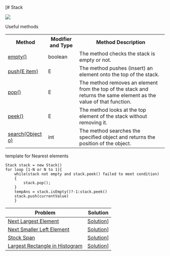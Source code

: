 [# Stack

<img src="https://static.javatpoint.com/core/images/java-stack.png"></img>

Useful methods

<table class="alt">
<tbody><tr>
<th>Method</th>
<th>Modifier and Type</th>
<th>Method Description</th>
</tr>
<tr>
<td><a href="#empty">empty()</a></td>
<td>boolean</td>
<td>The method checks the stack is empty or not.</td>
</tr>
<tr>
<td><a href="#push">push(E item)</a></td>
<td>E</td>
<td>The method pushes (insert) an element onto the top of the stack.</td>
</tr>
<tr>
<td><a href="#pop">pop()</a></td>
<td>E</td>
<td>The method removes an element from the top of the stack and returns the same element as the value of that function.</td>
</tr>
<tr>
<td><a href="#peek">peek()</a></td>
<td>E</td>
<td>The method looks at the top element of the stack without removing it.</td>
</tr>
<tr>
<td><a href="#search">search(Object o)</a></td>
<td>int</td>
<td>The method searches the specified object and returns the position of the object.</td>
</tr>
</tbody></table>

template for Nearest elements
```
Stack stack = new Stack()
for loop [1-N or N to 1]{
    while(stack not empty and stack.peek() failed to meet condition)
    {
        stack.pop();
    }
    tempAns = stack.isEmpty()?-1:stack.peek()
    stack.push(currentValue)
    }
```
|Problem|Solution|
--------|--------
|[Next Largest Element](https://practice.geeksforgeeks.org/problems/next-larger-element-1587115620/1)| [Solution](https://github.com/ravindra-gadiparthi/algorithm/blob/main/src/org/algo/stack/basic/NextLargestElement.java)]
|[Next Smaller Left Element](https://www.geeksforgeeks.org/find-the-nearest-smaller-numbers-on-left-side-in-an-array/)| [Solution](https://github.com/ravindra-gadiparthi/algorithm/blob/main/src/org/algo/stack/basic/NearestSmallerToLeft.java)]
|[Stock Span](https://practice.geeksforgeeks.org/problems/stock-span-problem-1587115621/1)| [Solution](https://github.com/ravindra-gadiparthi/algorithm/blob/main/src/org/algo/stack/basic/StockSpanProblem.java)]
|[Largest Rectangle in Histogram](https://leetcode.com/problems/largest-rectangle-in-histogram/)| [Solution](https://github.com/ravindra-gadiparthi/algorithm/blob/main/src/org/algo/stack/basic/MaximumAreaHistogram.java)]